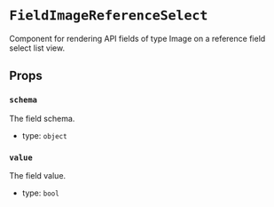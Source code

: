 `FieldImageReferenceSelect`
===========================

Component for rendering API fields of type Image on a reference field select
list view.

Props
-----

### `schema`

The field schema.

- type: `object`


### `value`

The field value.

- type: `bool`


